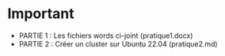# Important
- PARTIE 1 : Les fichiers words ci-joint (pratique1.docx)
- PARTIE 2 : Créer un cluster sur Ubuntu 22.04 (pratique2.md)

